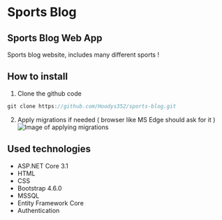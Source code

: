 # Sports Blog

## Sports Blog Web App

Sports blog website, includes many different sports !

## How to install

1. Clone the github code
  ```javascript
  git clone https://github.com/Hoodys352/sports-blog.git
  ```
2. Apply migrations if needed ( browser like MS Edge should ask for it )
![Image of applying migrations](https://codedocu.com/Daten/Images/2/Image_2151_1.jpg)

## Used technologies

* ASP.NET Core 3.1
* HTML
* CSS
* Bootstrap 4.6.0
* MSSQL
* Entity Framework Core
* Authentication
